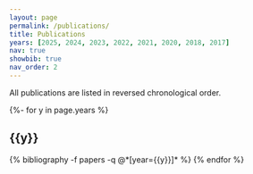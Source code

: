 ```yaml
---
layout: page
permalink: /publications/
title: Publications
years: [2025, 2024, 2023, 2022, 2021, 2020, 2018, 2017]
nav: true
showbib: true
nav_order: 2
---
```

All publications are listed in reversed chronological order.

<!-- _pages/publications.md -->
<div class="publications">

{%- for y in page.years %}
  <h2 class="year">{{y}}</h2>
  {% bibliography -f papers -q @*[year={{y}}]* %}
{% endfor %}

</div>
